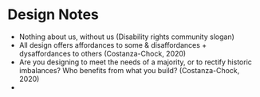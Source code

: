 # Design Notes

* Nothing about us, without us (Disability rights community slogan)
* All design offers affordances to some & disaffordances + dysaffordances to others (Costanza-Chock, 2020)
* Are you designing to meet the needs of a majority, or to rectify historic imbalances? Who benefits from what you build? (Costanza-Chock, 2020)
*
